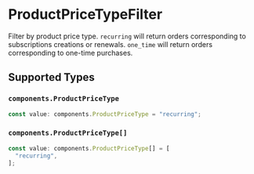 # ProductPriceTypeFilter

Filter by product price type. `recurring` will return orders corresponding to subscriptions creations or renewals. `one_time` will return orders corresponding to one-time purchases.


## Supported Types

### `components.ProductPriceType`

```typescript
const value: components.ProductPriceType = "recurring";
```

### `components.ProductPriceType[]`

```typescript
const value: components.ProductPriceType[] = [
  "recurring",
];
```

